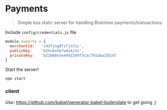 Payments
========

> Simple koa static server for handling Braintree payments/transactions

Include `config/credentials.js` file

```js
module.exports = {
  merchantId:   'c43fjng9fzfjn7zc',
  publicKey:    '62hvbxhbfw4zkz2z',
  privateKey:   'b22668e3e4492269f3cac791aba25b3d'  
}
```

Start the server!

`npm start`

### client

Use: https://github.com/babel/generator-babel-boilerplate to get going ;)
